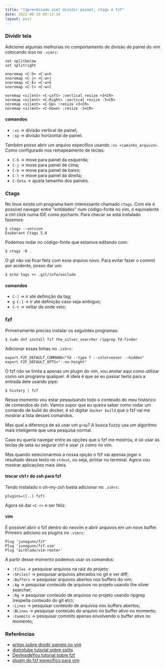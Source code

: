 ```yaml
---
title: "[aprendizado vim] dividir painel, ctags e fzf"
date: 2022-06-10 00:13:14
layout: post
---
```


### Dividir tela

Adicionei algumas melhorias no comportamento de divisão de painel do vim
colocando isso no `.vimrc`:

```
set splitbelow
set splitright

nnoremap <C-h> <C-w>h
nnoremap <C-j> <C-w>j
nnoremap <C-k> <C-w>k
nnoremap <C-l> <C-w>l

noremap <silent> <C-Left> :vertical resize +3<CR>
noremap <silent> <C-Right> :vertical resize -3<CR>
noremap <silent> <C-Up> :resize +3<CR>
noremap <silent> <C-Down> :resize -3<CR>
```

#### comandos

- `:vs` -> divisão vertical de painel;
- `:sp` -> divisão horizontal de painel.

Também posso abrir um arquivo específico usando `:vs <caminho_arquivo>`.
Como configurado nos remapeamento de teclas:

- `C-h` -> move para painel da esquerda;
- `C-j` -> move para painel de cima;
- `C-k` -> move para painel de baixo;
- `C-l` -> move para painel da direita;
- `C-Seta` -> ajusta tamanho dos painéis.

### Ctags

No linux existe um programa bem interessante chamado `ctags`. Com ele
é possível navegar entre "entidades" num código-fonte no vim, o
equivalente a ctrl click numa IDE como pycharm. Para checar se está
instalado fazemos:

```
$ ctags --version
Exuberant Ctags 5.8
```

Podemos rodar no código-fonte que estamos editando com:

```
$ ctags -R .
```

O git não vai ficar feliz com esse arquivo novo. Para evitar fazer o commit
por acidente, posso dar um:

```
$ echo tags >> .git/info/exclude
```

#### comandos

- `C-]` -> ir até definição da tag;
- `g C-]` -> ir até definição caso seja ambíguo;
- `C-t` -> voltar de onde veio;

### fzf

Primeiramente preciso instalar os seguintes programas:

```
$ sudo dnf install fzf the_silver_searcher ripgrep fd-finder
```

Adicionar essas linhas no `.zshrc`:

```
export FZF_DEFAULT_COMMAND="fd --type f --color=never --hidden"
export FZF_DEFAULT_OPTS="--no-height"
```

O fzf não se limita a apenas um plugin do vim, vou anotar aqui
como utilizar como um programa qualquer. A ideia é que se
eu passar texto para a entrada dele usando pipe:

```
$ history | fzf
```

Nesse momento vou estar pesquisando todo o conteúdo do meu histórico
de comandos do zsh. Vamos supor que eu queira saber como rodar um
comando de build do docker, é só digitar `docker build` que o fzf vai
me mostrar a lista desses comandos.

Mas qual a diferença de só usar um `grep`? A busca fuzzy usa um algoritmo
mais inteligente que uma pesquisa normal.

Caso eu queria navegar entre as opções que o fzf me mostrou, é só usar
as teclas de seta ou segurar ctrl e usar `jk` como no vim.

Mas quando selecionarmos a nossa opção o fzf vai apenas jogar o resultado
desse texto no `stdout`, ou seja, printar no terminal. Agora vou mostrar
aplicações mais úteis.

#### trocar ctrl r do zsh para fzf

Tendo instalado o oh-my-zsh basta adicionar no `.zshrc`:

```
plugins=([..] fzf)
```

Agora só dar `<C-r>` e ser feliz.

#### vim

É possível abrir o fzf dentro do neovim e abrir arquivos em um novo buffer.
Primeiro adiciono os plugins no `.vimrc`:

```
Plug 'junegunn/fzf'
Plug 'junegunn/fzf.vim'
Plug 'airblade/vim-rooter'
```

A partir desse momento podemos usar os comandos:

- `:Files` -> pesquisar arquivos na raiz do projeto;
-	`:GFiles?` -> pesquisar arquivos alterados no git e ver diff;
-	`:Buffers` -> pesquisar arquivos abertos nos buffers do vim;
-	`:Ag` -> pesquisar conteúdo de arquivos no projeto usando the silver searcher;
-	`:Rg` -> pesquisar conteúdo de arquivos no projeto usando ripgrep (respeita conteúdo do git etc);
-	`:Lines` -> pesquisar conteúdo de arquivos nos buffers abertos;
-	`:BLines` -> pesquisar conteúdo do arquivo no buffer ativo no momento;
-	`:Commits` -> pesquisar commits apenas envolvendo o buffer ativo no momento;

### Referências

+ [artigo sobre dividir painéis no vim]
+ [distrotube tutorial sobre splits]
+ [DevInsideYou tutorial sobre fzf]
+ [plugin do fzf especifico para vim]

[artigo sobre dividir painéis no vim]: https://thoughtbot.com/blog/vim-splits-move-faster-and-more-naturally
[distrotube tutorial sobre splits]: https://www.youtube.com/watch?v=Zir28KFCSQw
[DevInsideYou tutorial sobre fzf]: https://www.youtube.com/watch?v=tB-AgxzBmH8
[plugin do fzf especifico para vim]: https://github.com/junegunn/fzf.vim

